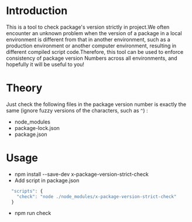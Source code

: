 # Introduction

This is a tool to check package's version strictly in project.We often encounter an unknown problem when the version of a package in a local environment is different from that in another environment, such as a production environment or another computer environment, resulting in different compiled script code.Therefore, this tool can be used to enforce consistency of package version Numbers across all environments, and hopefully it will be useful to you!

# Theory

Just check the following files in the package version number is exactly the same (ignore fuzzy versions of the characters, such as `^`) :
- node_modules
- package-lock.json
- package.json

# Usage

- npm install --save-dev x-package-version-strict-check
- Add script in package.json

```javascript
  "scripts": {
    "check": "node ./node_modules/x-package-version-strict-check"
  }
```

- npm run check